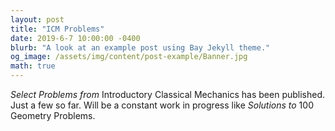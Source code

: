 ```yaml
---
layout: post
title: "ICM Problems"
date: 2019-6-7 10:00:00 -0400
blurb: "A look at an example post using Bay Jekyll theme."
og_image: /assets/img/content/post-example/Banner.jpg
math: true
---
```


*Select Problems from* Introductory Classical Mechanics has been published. Just a few so far. Will be a constant work in progress like *Solutions to* 100 Geometry Problems.